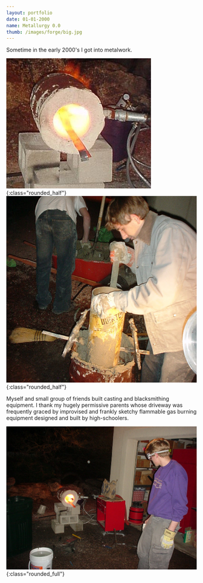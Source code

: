 ```yaml
---
layout: portfolio
date: 01-01-2000
name: Metallurgy 0.0
thumb: /images/forge/big.jpg
---
```


Sometime in the early 2000's I got into metalwork.  

![](/images/forge/forge.jpg "A small propane forge"){:class="rounded_half"}
![](/images/forge/crew.jpg "A small propane forge"){:class="rounded_half"}

Myself and small group of friends built casting and blacksmithing equipment.
I thank my hugely permissive parents whose driveway was frequently graced
by improvised and frankly sketchy flammable gas burning equipment designed and
built by high-schoolers.

![](/images/forge/big.jpg "A small propane forge"){:class="rounded_full"}
